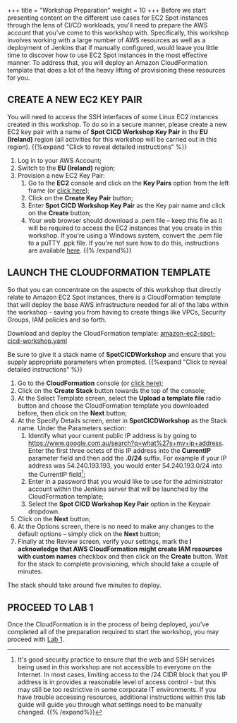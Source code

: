 +++
title = "Workshop Preparation"
weight = 10
+++
Before we start presenting content on the different use cases for EC2 Spot instances through the lens of CI/CD workloads, you'll need to prepare the AWS account that you've come to this workshop with. Specifically, this workshop involves working with a large number of AWS resources as well as a deployment of Jenkins that if manually configured, would leave you little time to discover how to use EC2 Spot instances in the most effective manner. To address that, you will deploy an Amazon CloudFormation template that does a lot of the heavy lifting of provisioning these resources for you.

## CREATE A NEW EC2 KEY PAIR
You will need to access the SSH interfaces of some Linux EC2 instances created in this workshop. To do so in a secure manner, please create a new EC2 key pair with a name of **Spot CICD Workshop Key Pair** in the **EU (Ireland)** region (all activities for this workshop will be carried out in this region).
{{%expand "Click to reveal detailed instructions" %}}
1. Log in to your AWS Account;
2. Switch to the **EU (Ireland)** region;
3. Provision a new EC2 Key Pair:
    1. Go to the **EC2** console and click on the **Key Pairs** option from the left frame (or [click here](https://eu-west-1.console.aws.amazon.com/ec2/v2/home?region=eu-west-1#KeyPairs));
    2. Click on the **Create Key Pair** button;
    3. Enter **Spot CICD Workshop Key Pair** as the Key pair name and click on the **Create** button;
    4. Your web browser should download a .pem file – keep this file as it will be required to access the EC2 instances that you create in this workshop. If you're using a Windows system, convert the .pem file to a puTTY .ppk file. If you're not sure how to do this, instructions are available [here](https://aws.amazon.com/premiumsupport/knowledge-center/convert-pem-file-into-ppk/).
{{% /expand%}}

## LAUNCH THE CLOUDFORMATION TEMPLATE
So that you can concentrate on the aspects of this workshop that directly relate to Amazon EC2 Spot instances, there is a CloudFormation template that will deploy the base AWS infrastructure needed for all of the labs within the workshop - saving you from having to create things like VPCs, Security Groups, IAM policies and so forth.

Download and deploy the CloudFormation template:
[amazon-ec2-spot-cicd-workshop.yaml](https://raw.githubusercontent.com/awslabs/ec2-spot-workshops/master/workshops/amazon-ec2-spot-cicd-workshop/amazon-ec2-spot-cicd-workshop.yaml)

Be sure to give it a stack name of **SpotCICDWorkshop** and ensure that you supply appropriate parameters when prompted.
{{%expand "Click to reveal detailed instructions" %}}
1. Go to the **CloudFormation** console (or [click here](https://eu-west-1.console.aws.amazon.com/cloudformation/home?region=eu-west-1));
2. Click on the **Create Stack** button towards the top of the console;
3. At the Select Template screen, select the **Upload a template file** radio button and choose the CloudFormation template you downloaded before, then click on the **Next** button;
4. At the Specify Details screen, enter in **SpotCICDWorkshop** as the Stack name. Under the Parameters section:
    1. Identify what your current public IP address is by going to https://www.google.com.au/search?q=what%27s+my+ip+address. Enter the first three octets of this IP address into the **CurrentIP** parameter field and then add the **.0/24** suffix. For example if your IP address was 54.240.193.193, you would enter 54.240.193.0/24 into the CurrentIP field[^1];
    2. Enter in a password that you would like to use for the administrator account within the Jenkins server that will be launched by the CloudFormation template;
    3. Select the **Spot CICD Workshop Key Pair** option in the Keypair dropdown.
5. Click on the **Next** button;
6. At the Options screen, there is no need to make any changes to the default options – simply click on the **Next** button;
7. Finally at the Review screen, verify your settings, mark the **I acknowledge that AWS CloudFormation might create IAM resources with custom names** checkbox and then click on the **Create** button. Wait for the stack to complete provisioning, which should take a couple of minutes.

[^1]: It's good security practice to ensure that the web and SSH services being used in this workshop are not accessible to everyone on the Internet. In most cases, limiting access to the /24 CIDR block that you IP address is in provides a reasonable level of access control - but this may still be too restrictive in some corporate IT environments. If you have trouble accessing resources, additional instructions within this lab guide will guide you through what settings need to be manually changed.
{{% /expand%}}

The stack should take around five minutes to deploy.

## PROCEED TO LAB 1
Once the CloudFormation is in the process of being deployed, you've completed all of the preparation required to start the workshop, you may proceed with [Lab 1](/amazon-ec2-spot-cicd-workshop/lab1.html).
